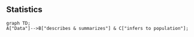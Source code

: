 ## Statistics

```mermaid
graph TD;
A["Data"]-->B["describes & summarizes"] & C["infers to population"];
```